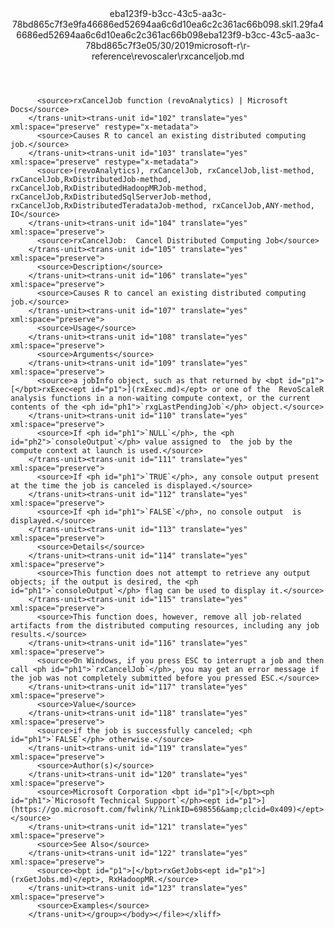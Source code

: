 <?xml version="1.0"?><xliff version="1.2" xmlns="urn:oasis:names:tc:xliff:document:1.2" xmlns:xsi="http://www.w3.org/2001/XMLSchema-instance" xsi:schemaLocation="urn:oasis:names:tc:xliff:document:1.2 xliff-core-1.2-transitional.xsd"><file datatype="xml" original="rxcanceljob.md" source-language="en-US" target-language="en-US"><header><tool tool-id="mdxliff" tool-name="mdxliff" tool-version="1.0-8ab897d" tool-company="Microsoft" /><xliffext:skl_file_name xmlns:xliffext="urn:microsoft:content:schema:xliffextensions">eba123f9-b3cc-43c5-aa3c-78bd865c7f3e9fa46686ed52694aa6c6d10ea6c2c361ac66b098.skl</xliffext:skl_file_name><xliffext:version xmlns:xliffext="urn:microsoft:content:schema:xliffextensions">1.2</xliffext:version><xliffext:ms.openlocfilehash xmlns:xliffext="urn:microsoft:content:schema:xliffextensions">9fa46686ed52694aa6c6d10ea6c2c361ac66b098</xliffext:ms.openlocfilehash><xliffext:ms.sourcegitcommit xmlns:xliffext="urn:microsoft:content:schema:xliffextensions">eba123f9-b3cc-43c5-aa3c-78bd865c7f3e</xliffext:ms.sourcegitcommit><xliffext:ms.lasthandoff xmlns:xliffext="urn:microsoft:content:schema:xliffextensions">05/30/2019</xliffext:ms.lasthandoff><xliffext:ms.openlocfilepath xmlns:xliffext="urn:microsoft:content:schema:xliffextensions">microsoft-r\r-reference\revoscaler\rxcanceljob.md</xliffext:ms.openlocfilepath></header><body><group id="content" extype="content"><trans-unit id="101" translate="yes" xml:space="preserve" restype="x-metadata">
          <source>rxCancelJob function (revoAnalytics) | Microsoft Docs</source>
        </trans-unit><trans-unit id="102" translate="yes" xml:space="preserve" restype="x-metadata">
          <source>Causes R to cancel an existing distributed computing job.</source>
        </trans-unit><trans-unit id="103" translate="yes" xml:space="preserve" restype="x-metadata">
          <source>(revoAnalytics), rxCancelJob, rxCancelJob,list-method, rxCancelJob,RxDistributedJob-method, rxCancelJob,RxDistributedHadoopMRJob-method, rxCancelJob,RxDistributedSqlServerJob-method, rxCancelJob,RxDistributedTeradataJob-method, rxCancelJob,ANY-method, IO</source>
        </trans-unit><trans-unit id="104" translate="yes" xml:space="preserve">
          <source>rxCancelJob:  Cancel Distributed Computing Job</source>
        </trans-unit><trans-unit id="105" translate="yes" xml:space="preserve">
          <source>Description</source>
        </trans-unit><trans-unit id="106" translate="yes" xml:space="preserve">
          <source>Causes R to cancel an existing distributed computing job.</source>
        </trans-unit><trans-unit id="107" translate="yes" xml:space="preserve">
          <source>Usage</source>
        </trans-unit><trans-unit id="108" translate="yes" xml:space="preserve">
          <source>Arguments</source>
        </trans-unit><trans-unit id="109" translate="yes" xml:space="preserve">
          <source>a jobInfo object, such as that returned by <bpt id="p1">[</bpt>rxExec<ept id="p1">](rxExec.md)</ept> or one of the  RevoScaleR analysis functions in a non-waiting compute context, or the current contents of the <ph id="ph1">`rxgLastPendingJob`</ph> object.</source>
        </trans-unit><trans-unit id="110" translate="yes" xml:space="preserve">
          <source>If <ph id="ph1">`NULL`</ph>, the <ph id="ph2">`consoleOutput`</ph> value assigned to  the job by the compute context at launch is used.</source>
        </trans-unit><trans-unit id="111" translate="yes" xml:space="preserve">
          <source>If <ph id="ph1">`TRUE`</ph>, any console output present at the time the job is canceled is displayed.</source>
        </trans-unit><trans-unit id="112" translate="yes" xml:space="preserve">
          <source>If <ph id="ph1">`FALSE`</ph>, no console output  is displayed.</source>
        </trans-unit><trans-unit id="113" translate="yes" xml:space="preserve">
          <source>Details</source>
        </trans-unit><trans-unit id="114" translate="yes" xml:space="preserve">
          <source>This function does not attempt to retrieve any output objects; if the output is desired, the <ph id="ph1">`consoleOutput`</ph> flag can be used to display it.</source>
        </trans-unit><trans-unit id="115" translate="yes" xml:space="preserve">
          <source>This function does, however, remove all job-related artifacts from the distributed computing resources, including any job results.</source>
        </trans-unit><trans-unit id="116" translate="yes" xml:space="preserve">
          <source>On Windows, if you press ESC to interrupt a job and then call <ph id="ph1">`rxCancelJob`</ph>, you may get an error message if the job was not completely submitted before you pressed ESC.</source>
        </trans-unit><trans-unit id="117" translate="yes" xml:space="preserve">
          <source>Value</source>
        </trans-unit><trans-unit id="118" translate="yes" xml:space="preserve">
          <source>if the job is successfully canceled; <ph id="ph1">`FALSE`</ph> otherwise.</source>
        </trans-unit><trans-unit id="119" translate="yes" xml:space="preserve">
          <source>Author(s)</source>
        </trans-unit><trans-unit id="120" translate="yes" xml:space="preserve">
          <source>Microsoft Corporation <bpt id="p1">[</bpt><ph id="ph1">`Microsoft Technical Support`</ph><ept id="p1">](https://go.microsoft.com/fwlink/?LinkID=698556&amp;clcid=0x409)</ept></source>
        </trans-unit><trans-unit id="121" translate="yes" xml:space="preserve">
          <source>See Also</source>
        </trans-unit><trans-unit id="122" translate="yes" xml:space="preserve">
          <source><bpt id="p1">[</bpt>rxGetJobs<ept id="p1">](rxGetJobs.md)</ept>, RxHadoopMR.</source>
        </trans-unit><trans-unit id="123" translate="yes" xml:space="preserve">
          <source>Examples</source>
        </trans-unit></group></body></file></xliff>